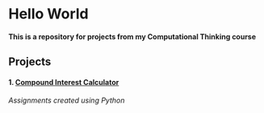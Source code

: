 # Hello World
#### This is a repository for projects from my Computational Thinking course
## Projects
#### 1. [Compound Interest Calculator](https://github.com/brodyadreon/HelloWorld/blob/master/CompoundInterestCalculator)
###### Assignments created using Python
